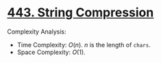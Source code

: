 # [443. String Compression](https://leetcode.com/problems/string-compression/)


Complexity Analysis:

- Time Complexity: $O(n)$. $n$ is the length of `chars`.
- Space Complexity: $O(1)$.

